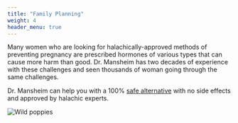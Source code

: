```yaml
---
title: "Family Planning"
weight: 4
header_menu: true
---
```


Many women who are looking for halachically-approved methods of preventing pregnancy
are prescribed hormones of various types that can cause more harm than good.
Dr. Mansheim has two decades of experience with these challenges
and seen thousands of woman going through the same challenges.

Dr. Mansheim can help you with a 100% [safe alternative](./fittings.md) with no side effects and approved by halachic experts.

![Wild poppies](images/wild-poppies-1384853.jpg)
